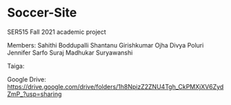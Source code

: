 # Soccer-Site
SER515 Fall 2021 academic project

Members:
Sahithi Boddupalli
Shantanu Girishkumar Ojha
Divya Poluri
Jennifer Sarfo
Suraj Madhukar Suryawanshi


Taiga: 

Google Drive: https://drive.google.com/drive/folders/1h8NpizZ2ZNU4Tgh_CkPMXjXV6ZydZmP_?usp=sharing









